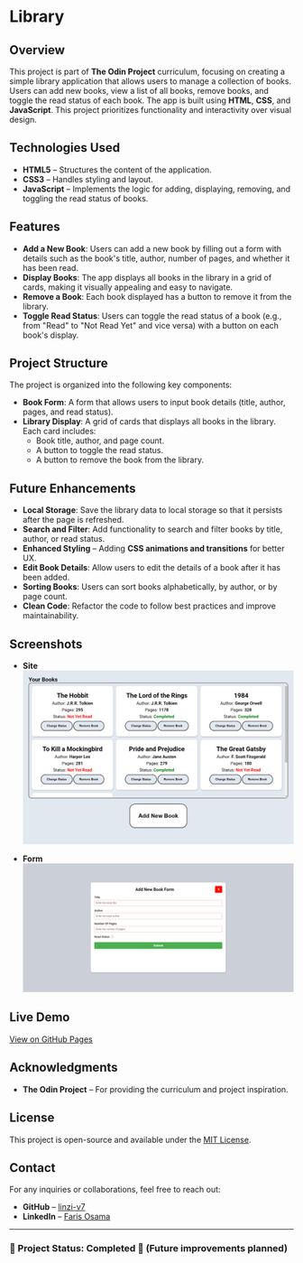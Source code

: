 # Library  

## Overview  

This project is part of **The Odin Project** curriculum, focusing on creating a simple library application that allows users to manage a collection of books. Users can add new books, view a list of all books, remove books, and toggle the read status of each book. The app is built using **HTML**, **CSS**, and **JavaScript**. This project prioritizes functionality and interactivity over visual design.

## Technologies Used  

- **HTML5** – Structures the content of the application.  
- **CSS3** – Handles styling and layout.
- **JavaScript** – Implements the logic for adding, displaying, removing, and toggling the read status of books.  

## Features  

- **Add a New Book**: Users can add a new book by filling out a form with details such as the book's title, author, number of pages, and whether it has been read.  
- **Display Books**: The app displays all books in the library in a grid of cards, making it visually appealing and easy to navigate.  
- **Remove a Book**: Each book displayed has a button to remove it from the library.  
- **Toggle Read Status**: Users can toggle the read status of a book (e.g., from "Read" to "Not Read Yet" and vice versa) with a button on each book's display.  

## Project Structure  

The project is organized into the following key components:  
  
- **Book Form**: A form that allows users to input book details (title, author, pages, and read status).  
- **Library Display**: A grid of cards that displays all books in the library. Each card includes:  
  - Book title, author, and page count.  
  - A button to toggle the read status.  
  - A button to remove the book from the library.  

## Future Enhancements  

- **Local Storage**: Save the library data to local storage so that it persists after the page is refreshed.  
- **Search and Filter**: Add functionality to search and filter books by title, author, or read status.  
- **Enhanced Styling** – Adding **CSS animations and transitions** for better UX.  
- **Edit Book Details**: Allow users to edit the details of a book after it has been added.
- **Sorting Books**: Users can sort books alphabetically, by author, or by page count.
- **Clean Code**: Refactor the code to follow best practices and improve maintainability.

## Screenshots

- **Site**  
  <img src="./images/github/website_screenshot.png" alt="Admin Dashboard Screenshot" width="500">  

- **Form**  
  <img src="./images/github/form.png" alt="Reference Dashboard" width="500">  

## Live Demo  

[View on GitHub Pages](https://linzi-v7.github.io/library/)  

## Acknowledgments  

- **The Odin Project** – For providing the curriculum and project inspiration.  

## License  

This project is open-source and available under the [MIT License](https://github.com/linzi-v7/library/blob/main/LICENSE).  

## Contact  

For any inquiries or collaborations, feel free to reach out:  

- **GitHub** – [linzi-v7](https://github.com/linzi-v7)  
- **LinkedIn** – [Faris Osama](https://www.linkedin.com/in/faris-osama-7a3496303/)  

---

### 📌 Project Status: **Completed** 🚀 (Future improvements planned)  
